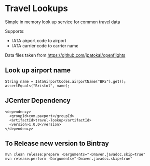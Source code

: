 Travel Lookups
===================

Simple in memory look up service for common travel data

Supports:

* IATA airport code to airport
* IATA carrier code to carrier name

Data files taken from https://github.com/jpatokal/openflights

## Look up airport name

    String name = IataAirportCodes.airportName("BRS").get();
    assertEquals("Bristol", name);
    
  
## JCenter Dependency

    <dependency>
      <groupId>com.paxport</groupId>
      <artifactId>travel-lookup</artifactId>
      <version>1.0.0</version>
    </dependency>

## To Release new version to Bintray

    mvn clean release:prepare -Darguments="-Dmaven.javadoc.skip=true"
    mvn release:perform -Darguments="-Dmaven.javadoc.skip=true"